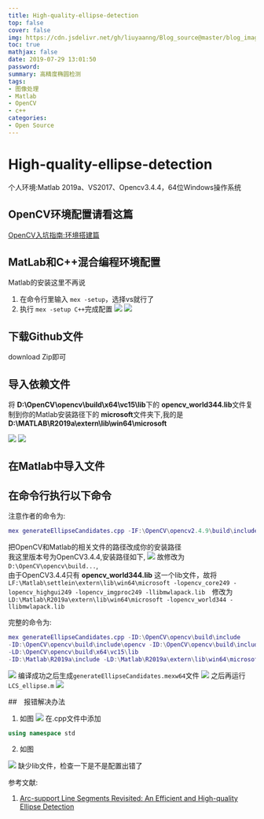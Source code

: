```yaml
---
title: High-quality-ellipse-detection
top: false
cover: false
img: https://cdn.jsdelivr.net/gh/liuyaanng/Blog_source@master/blog_images/High-quality-ellipse-detection/img.jpg
toc: true
mathjax: false
date: 2019-07-29 13:01:50
password:
summary: 高精度椭圆检测 
tags:
- 图像处理
- Matlab
- OpenCV
- c++
categories:
- Open Source
---
```


# High-quality-ellipse-detection

个人环境:Matlab 2019a、VS2017、Opencv3.4.4，64位Windows操作系统

## OpenCV环境配置请看这篇
[OpenCV入坑指南:环境搭建篇](https://godliuyang.wang/2019/07/25/opencv-ru-keng-zhi-nan-huan-jing-da-jian-pian/)
## MatLab和C++混合编程环境配置

Matlab的安装这里不再说    
1. 在命令行里输入 `mex -setup`，选择vs就行了
2. 执行 `mex -setup C++`完成配置
![](https://cdn.jsdelivr.net/gh/liuyaanng/Blog_source@master/blog_images/High-quality-ellipse-detection/1.png)
![](https://cdn.jsdelivr.net/gh/liuyaanng/Blog_source@master/blog_images/High-quality-ellipse-detection/2.png)

## 下载Github文件

download Zip即可


## 导入依赖文件

将 **D:\OpenCV\opencv\build\x64\vc15\lib**下的 **opencv_world344.lib**文件复制到你的Matlab安装路径下的 **microsoft**文件夹下,我的是 **D:\MATLAB\R2019a\extern\lib\win64\microsoft**

![](https://cdn.jsdelivr.net/gh/liuyaanng/Blog_source@master/blog_images/High-quality-ellipse-detection/3.png)
![](https://cdn.jsdelivr.net/gh/liuyaanng/Blog_source@master/blog_images/High-quality-ellipse-detection/4.png)
## 在Matlab中导入文件

## 在命令行执行以下命令

注意作者的命令为:

```matlab
mex generateEllipseCandidates.cpp -IF:\OpenCV\opencv2.4.9\build\include -IF:\OpenCV\opencv2.4.9\build\include\opencv -IF:\OpenCV\opencv2.4.9\build\include\opencv2 -LF:\OpenCV\opencv2.4.9\build\x64\vc11\lib -IF:\Matlab\settlein\extern\include -LF:\Matlab\settlein\extern\lib\win64\microsoft -lopencv_core249 -lopencv_highgui249 -lopencv_imgproc249 -llibmwlapack.lib
```

把OpenCV和Matlab的相关文件的路径改成你的安装路径    
我这里版本号为OpenCV3.4.4,安装路径如下,
![](https://cdn.jsdelivr.net/gh/liuyaanng/Blog_source@master/blog_images/High-quality-ellipse-detection/5.png)
故修改为`D:\OpenCV\opencv\build...`,    
由于OpenCV3.4.4只有 **opencv_world344.lib** 这一个lib文件，故将 `LF:\Matlab\settlein\extern\lib\win64\microsoft -lopencv_core249 -lopencv_highgui249 -lopencv_imgproc249 -llibmwlapack.lib`　修改为 `LD:\Matlab\R2019a\extern\lib\win64\microsoft -lopencv_world344 -llibmwlapack.lib`

完整的命令为:

```matlab
mex generateEllipseCandidates.cpp -ID:\OpenCV\opencv\build\include 
-ID:\OpenCV\opencv\build\include\opencv -ID:\OpenCV\opencv\build\include\opencv2 
-LD:\OpenCV\opencv\build\x64\vc15\lib 
-ID:\Matlab\R2019a\include -LD:\Matlab\R2019a\extern\lib\win64\microsoft -lopencv_world344 -llibmwlapack.lib

```

![](https://cdn.jsdelivr.net/gh/liuyaanng/Blog_source@master/blog_images/High-quality-ellipse-detection/6.png)
编译成功之后生成`generateEllipseCandidates.mexw64`文件
![](https://cdn.jsdelivr.net/gh/liuyaanng/Blog_source@master/blog_images/High-quality-ellipse-detection/7.png)
之后再运行`LCS_ellipse.m`
![](https://cdn.jsdelivr.net/gh/liuyaanng/Blog_source@master/blog_images/High-quality-ellipse-detection/8.png)

##　报错解决办法
1. 如图
![](https://cdn.jsdelivr.net/gh/liuyaanng/Blog_source@master/blog_images/High-quality-ellipse-detection/9.png)
在.cpp文件中添加

```cpp
using namespace std
```
2. 如图

![](https://cdn.jsdelivr.net/gh/liuyaanng/Blog_source@master/blog_images/High-quality-ellipse-detection/10.png)
缺少lib文件，检查一下是不是配置出错了


参考文献:
1. [Arc-support Line Segments Revisited: An Efficient and High-quality Ellipse Detection](https://github.com/AlanLuSun/High-quality-ellipse-detection)
